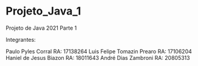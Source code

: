# Projeto_Java_1
 Projeto de Java 2021 Parte 1


Integrantes:

Paulo Pyles Corral 			RA: 17138264
Luis Felipe Tomazin Prearo	RA: 17106204
Haniel de Jesus Biazon		RA: 18011643
André Dias Zambroni 		RA: 20805313
